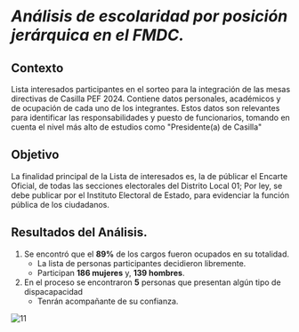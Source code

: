 # _Análisis de escolaridad por posición jerárquica en el FMDC._

## Contexto
Lista interesados participantes en el sorteo para la integración de las mesas directivas de Casilla PEF 2024. Contiene datos personales, académicos y de ocupación de cada uno de los integrantes.
Estos datos son relevantes para identificar las responsabilidades y puesto de funcionarios, tomando en cuenta el nivel más alto de estudios como "Presidente(a) de Casilla"

## Objetivo
La finalidad principal de la Lista de interesados es, la de públicar el Encarte Oficial, de todas las secciones electorales del Distrito Local 01; Por ley, se debe publicar por el Instituto Electoral de Estado, para evidenciar la función pública de los ciudadanos.

## Resultados del Análisis.
1. Se encontró que el **89%** de los cargos fueron ocupados en su totalidad.
   - La lista de personas participantes decidieron libremente.
   - Participan **186 mujeres** y, **139 hombres**.
3. En el proceso se encontraron **5** personas que presentan algún tipo de dispacapacidad
   - Tenrán acompañante de su confianza.

![11](https://github.com/licjoyboy/1.-Microsoft-Excel/assets/174209500/5007d4d7-67b4-4193-897f-33ebca18a775)
